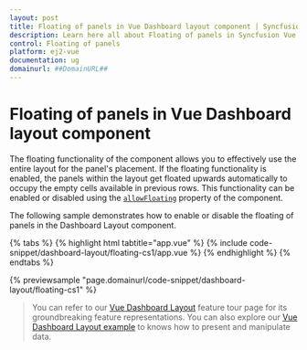 ```yaml
---
layout: post
title: Floating of panels in Vue Dashboard layout component | Syncfusion
description: Learn here all about Floating of panels in Syncfusion Vue Dashboard layout component of Syncfusion Essential JS 2 and more.
control: Floating of panels 
platform: ej2-vue
documentation: ug
domainurl: ##DomainURL##
---
```


# Floating of panels in Vue Dashboard layout component

The floating functionality of the component allows you to effectively use the entire layout for the panel's placement. If the floating functionality is enabled, the panels within the layout get floated upwards automatically to occupy the empty cells available in previous rows. This functionality can be enabled or disabled using the [`allowFloating`](https://ej2.syncfusion.com/vue/documentation/api/dashboard-layout/#allowfloating) property of the component.

The following sample demonstrates how to enable or disable the floating of panels in the Dashboard Layout component.

{% tabs %}
{% highlight html tabtitle="app.vue" %}
{% include code-snippet/dashboard-layout/floating-cs1/app.vue %}
{% endhighlight %}
{% endtabs %}
        
{% previewsample "page.domainurl/code-snippet/dashboard-layout/floating-cs1" %}

> You can refer to our [Vue Dashboard Layout](https://www.syncfusion.com/vue-ui-components/vue-dashboard-layout) feature tour page for its groundbreaking feature representations. You can also explore our [Vue Dashboard Layout example](https://ej2.syncfusion.com/vue/demos/#/material/dashboard-layout/default.html) to knows how to present and manipulate data.